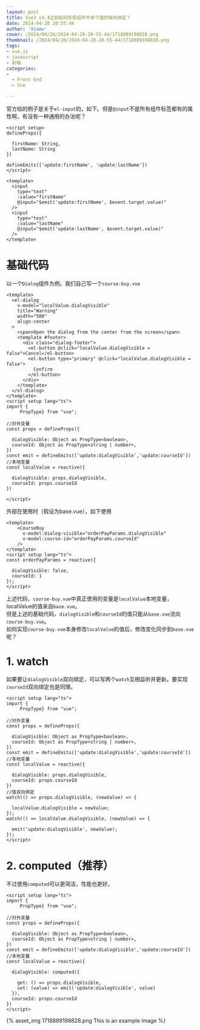```yaml
---
layout: post
title: Vue3 v3.4之前如何实现组件中多个值的双向绑定？
date: 2024-04-28 20:55:44
author: 'Xiamu'
cover: /2024/04/28/2024-04-28-20-55-44/1718889198828.png
thumbnail: /2024/04/28/2024-04-28-20-55-44/1718889198828.png
tags:
- vue.js
- javascript
- 前端
categories:
-
  - Front-End
  - Vue

---
```



官方给的例子是关于`el-input`的，如下。但是`@input`不是所有组件标签都有的属性啊，有没有一种通用的办法呢？

```prism language-html
<script setup>
defineProps({
     
  firstName: String,
  lastName: String
})

defineEmits(['update:firstName', 'update:lastName'])
</script>

<template>
  <input
    type="text"
    :value="firstName"
    @input="$emit('update:firstName', $event.target.value)"
  />
  <input
    type="text"
    :value="lastName"
    @input="$emit('update:lastName', $event.target.value)"
  />
</template>
```

# 基础代码

以一个`Dialog`组件为例。我们自己写一个`course-buy.vue`

```prism language-html
<template>
  <el-dialog
    v-model="localValue.dialogVisible"
    title="Warning"
    width="500"
    align-center
  >
    <span>Open the dialog from the center from the screen</span>
    <template #footer>
      <div class="dialog-footer">
        <el-button @click="localValue.dialogVisible = false">Cancel</el-button>
        <el-button type="primary" @click="localValue.dialogVisible = false">
          Confirm
        </el-button>
      </div>
    </template>
  </el-dialog>
</template>
<script setup lang="ts">
import {
     PropType} from "vue";

//对外变量
const props = defineProps({
     
  dialogVisible: Object as PropType<boolean>,
  courseId: Object as PropType<string | number>,
})
const emit = defineEmits(['update:dialogVisible','update:courseId'])
//本地变量
const localValue = reactive({
     
  dialogVisible: props.dialogVisible,
  courseId: props.courseId
})

</script>
```

外部在使用时（假设为base.vue），如下使用

```prism language-html
<template>
	<CourseBuy
      v-model:dialog-visible="orderPayParams.dialogVisible"
      v-model:course-id="orderPayParams.courseId"
    />
</template>
<script setup lang="ts">
const orderPayParams = reactive({
     
  dialogVisible: false,
  courseId: 1
});
</script>
```

上述代码，`course-buy.vue`中真正使用的变量是`localValue`本地变量，localValue的值来自`base.vue`。  
但是上述的基础代码，`dialogVisible`和`courseId`的值只能从`base.vue`流向`course-buy.vue`。  
如何实现`course-buy.vue`本身修改`localValue`的值后，修改变化同步到`base.vue`呢？

# 1. watch

如果要让`dialogVisible`双向绑定，可以写两个`watch`互相监听并更新。要实现`courseId`双向绑定也是同理。

```prism language-html
<script setup lang="ts">
import {
     PropType} from "vue";

//对外变量
const props = defineProps({
     
  dialogVisible: Object as PropType<boolean>,
  courseId: Object as PropType<string | number>,
})
const emit = defineEmits(['update:dialogVisible','update:courseId'])
//本地变量
const localValue = reactive({
     
  dialogVisible: props.dialogVisible,
  courseId: props.courseId
})
//值双向绑定
watch(() => props.dialogVisible, (newValue) => {
     
  localValue.dialogVisible = newValue;
});
watch(() => localValue.dialogVisible, (newValue) => {
     
  emit('update:dialogVisible', newValue);
});
</script>
```

# 2. computed（推荐）

不过使用`computed`可以更简洁，性能也更好。

```prism language-html
<script setup lang="ts">
import {
     PropType} from "vue";

//对外变量
const props = defineProps({
     
  dialogVisible: Object as PropType<boolean>,
  courseId: Object as PropType<string | number>,
})
const emit = defineEmits(['update:dialogVisible','update:courseId'])
//本地变量
const localValue = reactive({
     
  dialogVisible: computed({
     
    get: () => props.dialogVisible,
    set: (value) => emit('update:dialogVisible', value)
  }),
  courseId: props.courseId
})
</script>
```

{% asset_img 1718889198828.png This is an example image %}

